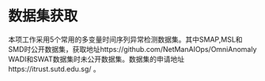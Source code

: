 
# 数据集获取
本项工作采用5个常用的多变量时间序列异常检测数据集。其中SMAP,MSL和SMD时公开数据集，获取地址https://github.com/NetManAIOps/OmniAnomaly
WADI和SWAT数据集时未公开数据集。数据集的申请地址https://itrust.sutd.edu.sg/ 。

